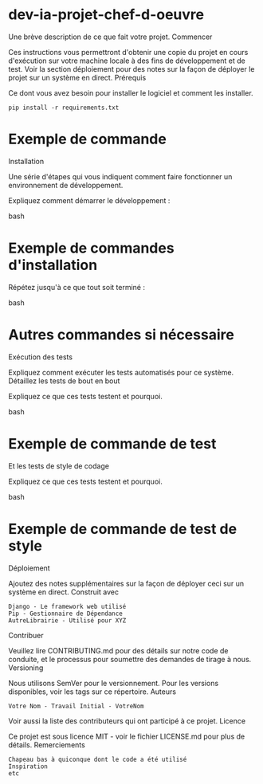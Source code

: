 # dev-ia-projet-chef-d-oeuvre

Une brève description de ce que fait votre projet.
Commencer

Ces instructions vous permettront d'obtenir une copie du projet en cours d'exécution sur votre machine locale à des fins de développement et de test. Voir la section déploiement pour des notes sur la façon de déployer le projet sur un système en direct.
Prérequis

Ce dont vous avez besoin pour installer le logiciel et comment les installer.

`pip install -r requirements.txt`

# Exemple de commande

Installation

Une série d'étapes qui vous indiquent comment faire fonctionner un environnement de développement.

Expliquez comment démarrer le développement :

bash

# Exemple de commandes d'installation

Répétez jusqu'à ce que tout soit terminé :

bash

# Autres commandes si nécessaire

Exécution des tests

Expliquez comment exécuter les tests automatisés pour ce système.
Détaillez les tests de bout en bout

Expliquez ce que ces tests testent et pourquoi.

bash

# Exemple de commande de test

Et les tests de style de codage

Expliquez ce que ces tests testent et pourquoi.

bash

# Exemple de commande de test de style

Déploiement

Ajoutez des notes supplémentaires sur la façon de déployer ceci sur un système en direct.
Construit avec

    Django - Le framework web utilisé
    Pip - Gestionnaire de Dépendance
    AutreLibrairie - Utilisé pour XYZ

Contribuer

Veuillez lire CONTRIBUTING.md pour des détails sur notre code de conduite, et le processus pour soumettre des demandes de tirage à nous.
Versioning

Nous utilisons SemVer pour le versionnement. Pour les versions disponibles, voir les tags sur ce répertoire.
Auteurs

    Votre Nom - Travail Initial - VotreNom

Voir aussi la liste des contributeurs qui ont participé à ce projet.
Licence

Ce projet est sous licence MIT - voir le fichier LICENSE.md pour plus de détails.
Remerciements

    Chapeau bas à quiconque dont le code a été utilisé
    Inspiration
    etc